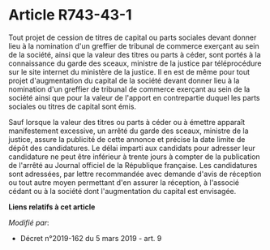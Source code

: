 # Article R743-43-1

Tout projet de cession de titres de capital ou parts sociales devant donner lieu à la nomination d'un greffier de tribunal de
commerce exerçant au sein de la société, ainsi que la valeur des titres ou parts à céder, sont portés à la connaissance du
garde des sceaux, ministre de la justice par téléprocédure sur le site internet du ministère de la justice. Il en est de même
pour tout projet d'augmentation du capital de la société devant donner lieu à la nomination d'un greffier de tribunal de
commerce exerçant au sein de la société ainsi que pour la valeur de l'apport en contrepartie duquel les parts sociales ou
titres de capital sont émis.

Sauf lorsque la valeur des titres ou parts à céder ou à émettre apparaît manifestement excessive, un arrêté du garde des
sceaux, ministre de la justice, assure la publicité de cette annonce et précise la date limite de dépôt des candidatures. Le
délai imparti aux candidats pour adresser leur candidature ne peut être inférieur à trente jours à compter de la publication
de l'arrêté au Journal officiel de la République française. Les candidatures sont adressées, par lettre recommandée avec
demande d'avis de réception ou tout autre moyen permettant d'en assurer la réception, à l'associé cédant ou à la société dont
l'augmentation du capital est envisagée.

**Liens relatifs à cet article**

_Modifié par_:

  - Décret n°2019-162 du 5 mars 2019 - art. 9
